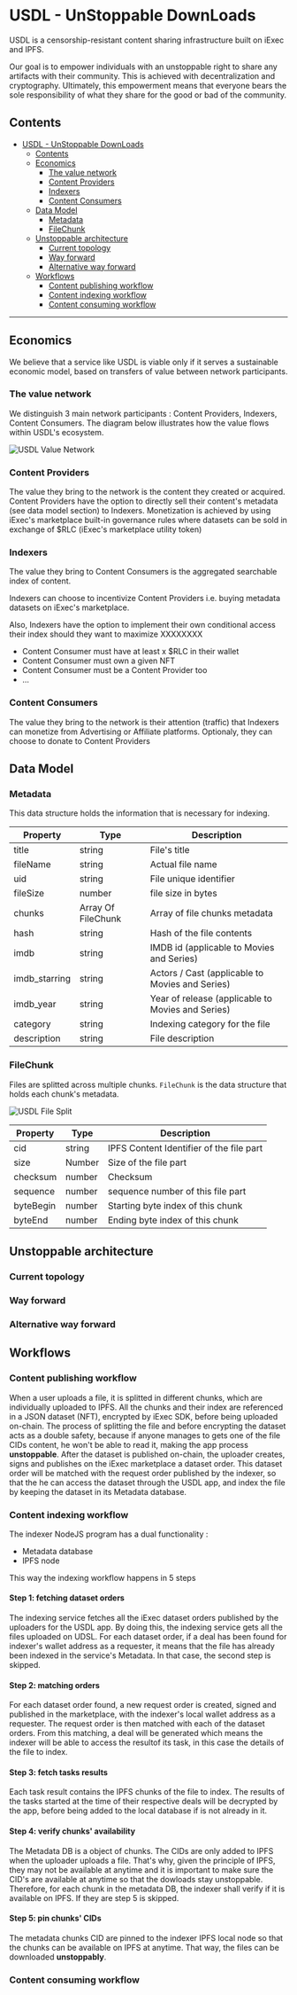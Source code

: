 # USDL - UnStoppable DownLoads 

USDL is a censorship-resistant content sharing infrastructure built on iExec and IPFS. 

Our goal is to empower individuals with an unstoppable right to share any artifacts with their community. This is achieved with decentralization and cryptography. 
Ultimately, this empowerment means that everyone bears the sole responsibility of what they share for the good or bad of the community. 



## Contents
- [USDL - UnStoppable DownLoads](#usdl---unstoppable-downloads)
  - [Contents](#contents)
  - [Economics](#economics)
    - [The value network](#the-value-network)
    - [Content Providers](#content-providers)
    - [Indexers](#indexers)
    - [Content Consumers](#content-consumers)
  - [Data Model](#data-model)
    - [Metadata](#metadata)
    - [FileChunk](#filechunk)
  - [Unstoppable architecture](#unstoppable-architecture)
    - [Current topology](#current-topology)
    - [Way forward](#way-forward)
    - [Alternative way forward](#alternative-way-forward)
  - [Workflows](#workflows)
    - [Content publishing workflow](#content-publishing-workflow)
    - [Content indexing workflow](#content-indexing-workflow)
    - [Content consuming workflow](#content-consuming-workflow)

---

## Economics
We believe that a service like USDL is viable only if it serves a sustainable economic model, based on transfers of value between  network participants.

### The value network
We distinguish 3 main network participants : Content Providers, Indexers, Content Consumers. The diagram below illustrates how the value flows within USDL's ecosystem.

![USDL Value Network](./media/usdl_value_network.png)

### Content Providers
The value they bring to the network is the content they created or acquired. 
Content Providers have the option to directly sell their content's metadata (see data model section) to Indexers. 
Monetization is achieved by using iExec's marketplace built-in governance rules where datasets can be sold in exchange of $RLC (iExec's marketplace utility token)

### Indexers
The value they bring to Content Consumers is the aggregated searchable index of content. 

Indexers can choose to incentivize Content Providers i.e. buying metadata datasets on iExec's marketplace. 

Also, Indexers have the option to implement their own conditional access their index should they want to maximize XXXXXXXX 

- Content Consumer must have at least x $RLC in their wallet
- Content Consumer must own a given NFT 
- Content Consumer must be a Content Provider too
- ...


### Content Consumers
The value they bring to the network is their attention (traffic) that Indexers can monetize from Advertising or Affiliate platforms. 
Optionaly, they can choose to donate to Content Providers 


## Data Model

### Metadata 
This data structure holds the information that is necessary for indexing. 

| Property | Type | Description |
| ------ | ------ | ------ |
| title | string | File's title | 
| fileName | string | Actual file name | 
| uid | string | File unique identifier | 
| fileSize | number | file size in bytes | 
| chunks | Array Of FileChunk | Array of file chunks metadata | 
| hash | string | Hash of the file contents | 
| imdb | string | IMDB id (applicable to Movies and Series) | 
| imdb_starring | string | Actors / Cast (applicable to Movies and Series) |
| imdb_year | string | Year of release (applicable to Movies and Series)  |
| category | string | Indexing category for the file | 
| description | string | File description | 

### FileChunk
Files are splitted across multiple chunks. `FileChunk` is the data structure that holds each chunk's metadata.

![USDL File Split](./media/usdl_file_split.png)

| Property | Type | Description |
| ------ | ------ | ------ |
| cid | string | IPFS Content Identifier of the file part |
| size | Number | Size of the file part |
| checksum | number | Checksum |
| sequence | number | sequence number of this file part |
| byteBegin | number | Starting byte index of this chunk |
| byteEnd | number | Ending byte index of this chunk |


## Unstoppable architecture

### Current topology

### Way forward 

### Alternative way forward

## Workflows

### Content publishing workflow

When a user uploads a file, it is splitted in different chunks, which are individually uploaded to IPFS. All the chunks and their index are referenced in a JSON dataset (NFT), encrypted by iExec SDK, before being uploaded on-chain. The process of splitting the file and before encrypting the dataset acts as a double safety, because if anyone manages to gets one of the file CIDs content, he won't be able to read it, making the app process **unstoppable**.
After the dataset is published on-chain, the uploader creates, signs and publishes on the iExec marketplace a dataset order. This dataset order will be matched with the request order published by the indexer, so that the he can access the dataset through the USDL app, and index the file by keeping the dataset in its Metadata database.


### Content indexing workflow

The indexer NodeJS program has a dual functionality : 
- Metadata database
- IPFS node

This way the indexing workflow happens in 5 steps

#### Step 1: fetching dataset orders
The indexing service fetches all the iExec dataset orders published by the uploaders for the USDL app. By doing this, the indexing service gets all the files uploaded on UDSL. For each dataset order, if a deal has been found for indexer's wallet address as a requester, it means that the file has already been indexed in the service's Metadata. In that case, the second step is skipped.

#### Step 2: matching orders
For each dataset order found, a new request order is created, signed and published in the marketplace, with the indexer's local wallet address as a requester. The request order is then matched with each of the dataset orders. From this matching, a deal will be generated which means the indexer will be able to access the resultof its task, in this case the details of the file to index.

#### Step 3: fetch tasks results
Each task result contains the IPFS chunks of the file to index. The results of the tasks started at the time of their respective deals will be decrypted by the app, before being added to the local database if is not already in it.

#### Step 4: verify chunks' availability
The Metadata DB is a object of chunks. The CIDs are only added to IPFS when the uploader uploads a file. That's why, given the principle of IPFS, they may not be available at anytime and it is important to make sure the CID's are available at anytime so that the dowloads stay unstoppable. Therefore, for each chunk in the metadata DB, the indexer shall verify if it is available on IPFS. If they are step 5 is skipped.

#### Step 5: pin chunks' CIDs
The metadata chunks CID are pinned to the indexer IPFS local node so that the chunks can be available on IPFS at anytime. That way, the files can be downloaded **unstoppably**.


### Content consuming workflow



[def]: #usdl---unstoppable-downloads